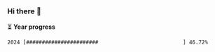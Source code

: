 ### Hi there :wave:

:hourglass_flowing_sand: **Year progress**

```txt
2024 [#######################                           ] 46.72%
```
